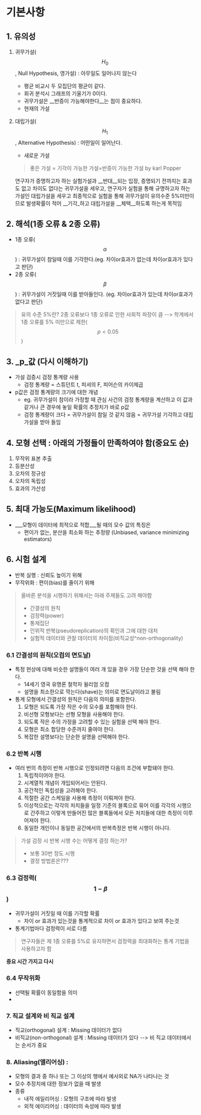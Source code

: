 # 기본사항

## 1. 유의성 
1. 귀무가설($$H_0$$, Null Hypothesis, 영가설) : 아무일도 일어나지 않는다
    * 평균 비교시 두 모집단의 평균이 같다. 
    * 회귀 분석시 그래프의 기울기가 0이다. 
    * 귀무가설은 __반증이 가능해야한다__는 점이 중요하다. 
    * 현재의 가설 
2. 대립가설($$H_1$$, Alternative Hypothesis) : 어떤일이 일어난다. 
    * 새로운 가설

    > 좋은 가설 = 기각이 가능한 가설=반증이 가능한 가설 
    > by karl Popper


    연구자가 증명하고자 하는 실험가설과 __반대__되는 입장, 증명되기 전까지는 효과도 없고 차이도 없다는 귀무가설을 세우고, 연구자가 실험을 통해 규명하고자 하는 가설인 대립가설을 세우고 
    최종적으로 실험을 통해 귀무가설이 유의수준 5%미만이므로 발생확률이 적어 __기각_하고 대립가설을 __체택__하도록 하는게 목적임 

## 2. 해석(1종 오류 & 2종 오류)
* 1종 오류($$ \alpha$$) : 귀무가설이 참일때 이를 기각한다.(eg. 차이or효과가 없는데 차이or효과가 있다고 판단)
* 2종 오류($$ \beta$$) : 귀무가설이 거짓일때 이를 받아들인다. (eg. 차이or효과가 있는데 차이or효과가 없다고 판단)

> 유의 수준 5%란? 2종 오류보다 1종 오류로 인한 사회적 파장이 큼 --> 학계에서 1종 오류를 5% 미만으로 제한($$p < 0.05$$)

## 3. _p_값  (다시 이해하기) 
* 가설 검증시 검정 통계량 사용 
    * 검정 통계량 = 스튜던트 t, 피셔의 F, 피어슨의 카이제곱
* p값은 검정 통계량의 크기에 대한 개념 
    * eg. 귀무가설이 참이라 가정할 때 관심 사건의 검정 통계량을 계산하고 이 값과 같거나 큰 경우에 놓일 확률의 추정치가 바로 p값
    * 검정 통계량이 크다 = 귀무가설이 참일 것 같지 않음 = 귀무가설 기각하고 대립가설을 받아 들임  

## 4. 모형 선택 : 아래의 가정들이 만족하여야 함(중요도 순)
1. 무작위 표본 추출
2. 등분산성
3. 오차의 정규성
4. 오차의 독립성
5. 효과의 가산성 

## 5. 최대 가능도(Maximum likelihood)
* ___모형이 데이터에 최적으로 적합___될 때의 모수 값의 특징은 
    * 편이가 없는, 분산을 최소화 하는 추정량 (Unbiased, variance minimizing estimators)
    
## 6. 시험 설계
* 반복 실행 : 신뢰도 높이기 위해
* 무작위화 : 편이(bias)를 줄이기 위해

> 올바른 분석을 시행하기 위해서는 아래 주제들도 고려 해야함 
> * 간결성의 원칙 
> * 검정력(power)
> * 통제집단
> * 인위적 반복(pseudoreplication)의 확인과 그에 대한 대처
> * 실험적 데이터와 관찰 데이터의 차이점(비직교성^non-orthogonality)

### 6.1 간결성의 원칙(오컴의 면도날)
* 특정 현상에 대해 비슷한 설명들이 여러 개 있을 경우 가장 단순한 것을 선택 해야 한다. 
    * 14세기 영국 유명론 철학자 윌리엄 오컴
    * 설명을 최소한으로 깍는다(shave)는 의미로 면도날이라고 불림
* 통계 모형에서 간결성의 원칙은 다음의 의미를 포함한다. 
    1. 모형은 되도록 가장 작은 수의 모수를 포함해야 한다. 
    2. 비선형 모형보다는 선형 모형을 사용해야 한다. 
    3. 되도록 작은 수의 가정을 고려할 수 있는 실험을 선택 해야 한다.
    4. 모형은 최소 합당한 수준까지 줄여야 한다. 
    5. 복잡한 설명보다는 단순한 설명을 선택해야 한다. 

### 6.2 반복 시행
* 여러 번의 측정이 반복 시행으로 인정되려면 다음의 조건에 부합돼야 한다. 
    1. 독립적이어야 한다. 
    2. 시계열적 개념이 개입되어서는 안된다. 
    3. 공간적인 독립성을 고려해야 한다. 
    4. 적절한 공간 스케일을 사용해 측정이 이뤄져야 한다. 
    5. 이상적으로는 각각의 처치들을 일정 기준의 블록으로 묶어 이를 각각의 시행으로 간주하고 이렇게 만들어진 많은 블록들에서 모든 처치들에 대한 측정이 이루어져야 한다. 
    6. 동일한 개인이나 동일한 공간에서의 반복측정은 반복 시행이 아니다. 

> 가설 검정 시 반복 시행 수는 어떻게 결정 하는가?
> * 보통 30번 정도 시행 
> * 결정 방법론은???

### 6.3 검정력($$ 1-\beta$$)
* 귀무가설이 거짓일 때 이를 기각할 확률
    * 차이 or 효과가 있는것을 통계적으로 차이 or 효과가 있다고 보여 주는것 
* 통계기법마다 검정력이 서로 다름 

> 연구자들은 제 1종 오류를 5%로 유지하면서 검정력을 최대화하는 통계 기법을 사용하고자 함

__중요 시간 가지고 다시__

### 6.4 무작위화 
* 선택될 확률이 동일함을 의미
* 

### 7. 직교 설계와 비 직교 설계 
* 직교(orthogonal) 설계 : Missing 데이터가 없다
* 비직교(non-orthogonal) 설계 : Missing 데이터가 있다 --> 비 직교 데이터에서는 순서가 중요 

### 8. Aliasing(앨리어싱) : 
* 모형의 결과 중 하나 또는 그 이상의 행에서 예사외로 NA가 나타나는 것 
* 모수 추정치에 대한 정보가 없을 때 발생
* 종류 
    * 내적 에일리어싱 : 모형의 구조에 따라 발생
    * 외적 에이리어싱 : 데이터의 속성에 따라 발생 
